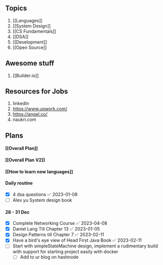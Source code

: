 ## Topics
1) [[Languages]]
2) [[System Design]]
3) [[CS Fundamentals]]
4) [[DSA]] 
5) [[Development]]
6) [[Open Source]]

## Awesome stuff
1) [[Builder.io]]

## Resources for Jobs
1) linkedIn
2) https://www.upwork.com/
3) https://angel.co/
4) naukri.com

## Plans

#### [[Overall Plan]]
#### [[Overall Plan V2]]
#### [[How to learn new languages]]

#### Daily routine
- [x] 4 dsa questions ✅ 2023-01-08
- [ ] Alex yu System design book

#### 28 - 31 Dec
- [x] Complete Networking Course ✅ 2023-04-08
- [x] Daniel Lang Till Chapter 13 ✅ 2023-01-05
- [x] Design Patterns till Chapter 7 ✅ 2023-02-11
- [x] Have a bird's eye view of Head First Java Book ✅ 2023-02-11
- [ ] Start with simpleStateMachine design, implement a rudimentary build with support for starting project easily with docker
	- [ ] Add to ur blog on hashnode